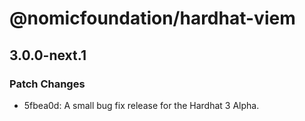 # @nomicfoundation/hardhat-viem

## 3.0.0-next.1

### Patch Changes

- 5fbea0d: A small bug fix release for the Hardhat 3 Alpha.
